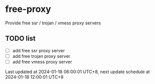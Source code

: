 
# free-proxy
Provide free ssr / trojan / vmess proxy servers


## TODO list
- [ ] add free ssr proxy server
- [ ] add free trojan proxy server
- [ ] add free vmess proxy server

Last updated at 2024-01-18 06:00:01 UTC+8, next update schedule at 2024-01-18 12:00:01 UTC+8

